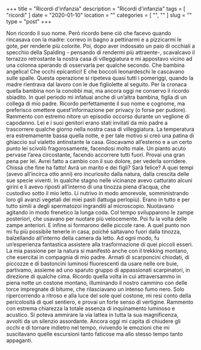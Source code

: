 +++
title = "Ricordi d'infanzia"
description = "Ricordi d'infanzia"
tags = [ "ricordi" ]
date = "2020-01-10"
location = ""
categories = [
  "",
  ""
]
slug = ""
type = "post"
+++

Non ricordo il suo nome. Però ricordo bene ciò che facevo quando rincasava con la madre: correvo in bagno a pettinarmi e a pizzicarmi le gote, per renderle più colorite. Poi, dopo aver indossato un paio di occhiali a specchio della Spalding - pensando di rendermi più attraente-, scavalcavo il terrazzo retrostante la nostra casa di villeggiatura e mi appostavo vicino ad una colonna sperando di osservarla per qualche secondo. Che bambina angelica! Che occhi epicantici! E che boccoli leonardeschi le cascavano sulle spalle. Questa operazione si ripeteva quasi tutti i pomeriggi, quando la madre rientrava dal lavoro con le due figliolette al seguito.  Per la cronaca quella bambina non la conobbi mai, ma ancora oggi ne conservo il ricordo sbiadito. In quel periodo mi infatuai anche di un’altra bambina, figlia di un collega di mio padre. Ricordo perfettamente il suo nome e cognome, ma preferisco omettere quest’informazione per privacy (o forse per pudore).  Rammento con estremo nitore un episodio occorso durante un veglione di capodanno. Lei e i suoi genitori erano stati invitati da mio padre a trascorrere qualche giorno nella nostra casa di villeggiatura. La temperatura era estremamente bassa quella notte, e per tale motivo si creò una patina di ghiaccio sul vialetto antinstante la casa.  Giocavamo all’esterno e a un certo punto lei scivolò fragorosamente, facendosi molto male. Un pianto acuto pervase l’area circostante, facendo accorrere tutti fuori. Provai una gran pena per lei. Avrei fatto a cambio con il suo dolore, per vederla sorridere. Chissà che fine ha fatto! Avrà un marito e dei figli? Sarà felice?
A quei tempi (avevo all’incirca otto anni) ero incuriosito dalla natura, dalla crescita delle sue specie viventi. In qualche stagno nelle vicinanze avevo catturato alcuni girini e li avevo riposti all’interno di una tinozza piena d’acqua, che custodivo sotto il mio letto. Li nutrivo in modo amorevole, somministrando loro gli avanzi vegetali dei miei pasti (lattuga perlopiù). Erano in tutto e per tutto simili a degli spermatozoi ingranditi al  microscopio. Nuotavano agitando in modo frenetico la lunga coda. Col tempo svilupparono le zampe posteriori, che usavano per nuotare più velocemente. Poi fu la volta delle zampe anteriori. E infine si formarono delle piccole rane. A quel punto non mi fu più possibile tenerle in casa, poiché saltavano fuori dalla tinozza, balzellando all’interno della camera da letto.  Ad ogni modo, fu un’esperienza fantastica assistere alla trasformazione di quei piccoli esseri.  La mia passione per la natura si manifestò anche con il trekking montano, che esercitai in compagnia di mio padre. Armati di scarponcini chiodati, di piccozze e di  bastoncini luminosi fluorescenti da usare nelle ore buie, partivamo, assieme ad uno sparuto gruppo di appassionati scarpinatori,  in direzione di qualche cima. Ricordo quella volta in cui attraversammo in piena notte un costone montano, illuminando il nostro cammino con delle torce impregnate di bitume, che rilasciavano un intenso fumo nero. Solo ripercorrendo a ritroso e alla luce del sole quel costone, mi resi conto della pericolosità di quel sentiero, e provai un forte senso di vertigine. Rammento con estrema chiarezza la totale assenza di inquinamento luminoso e acustico. Si poteva ammirare la via lattea in tutta la sua magnificenza, avvolti da un silenzio assordante. Ancora oggi mi capita di chiudere gli occhi e di tornare indietro nel tempo, rivivendo le emozioni che mi suscitavano quelle escursioni tanto faticose ma allo stesso tempo tanto appaganti. 

